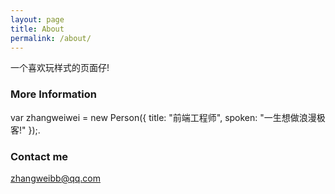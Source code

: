 ```yaml
---
layout: page
title: About
permalink: /about/
---
```


一个喜欢玩样式的页面仔!

### More Information

var zhangweiwei = new Person({ title: "前端工程师", spoken: "一生想做浪漫极客!" });.

### Contact me

[zhangweibb@qq.com](mailto:zhangweibb@qq.com)
